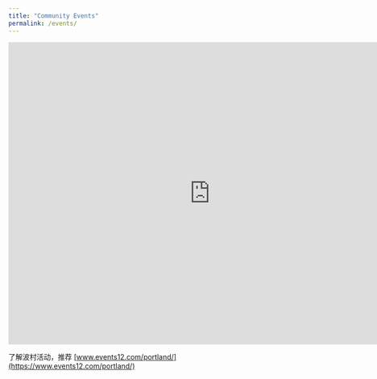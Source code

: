 ```yaml
---
title: "Community Events"
permalink: /events/
---
```


<iframe src="https://calendar.google.com/calendar/embed?src=pdxchinesehub%40gmail.com&ctz=America/Los_Angeles" style="border: 0" width="800" height="600" frameborder="0" scrolling="no"></iframe>

了解波村活动，推荐 [www.events12.com/portland/](https://www.events12.com/portland/)
